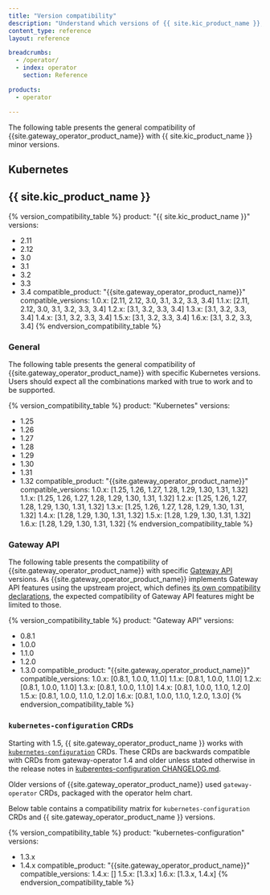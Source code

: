 ```yaml
---
title: "Version compatibility"
description: "Understand which versions of {{ site.kic_product_name }}, Kubernetes and the Gateway API {{ site.gateway_operator_product_name }} works with"
content_type: reference
layout: reference

breadcrumbs:
  - /operator/
  - index: operator
    section: Reference

products:
  - operator

---
```


The following table presents the general compatibility of {{site.gateway_operator_product_name}} with {{ site.kic_product_name }} minor versions.

## Kubernetes

## {{ site.kic_product_name }}

{% version_compatibility_table %}
product: "{{ site.kic_product_name }}"
versions:
  - 2.11
  - 2.12
  - 3.0
  - 3.1
  - 3.2
  - 3.3
  - 3.4
compatible_product: "{{site.gateway_operator_product_name}}"
compatible_versions:
  1.0.x: [2.11, 2.12, 3.0, 3.1, 3.2, 3.3, 3.4]
  1.1.x: [2.11, 2.12, 3.0, 3.1, 3.2, 3.3, 3.4]
  1.2.x: [3.1, 3.2, 3.3, 3.4]
  1.3.x: [3.1, 3.2, 3.3, 3.4]
  1.4.x: [3.1, 3.2, 3.3, 3.4]
  1.5.x: [3.1, 3.2, 3.3, 3.4]
  1.6.x: [3.1, 3.2, 3.3, 3.4]
{% endversion_compatibility_table %}

### General

The following table presents the general compatibility of {{site.gateway_operator_product_name}} with specific Kubernetes versions.
Users should expect all the combinations marked with true to work and to be supported.

{% version_compatibility_table %}
product: "Kubernetes"
versions:
  - 1.25
  - 1.26
  - 1.27
  - 1.28
  - 1.29
  - 1.30
  - 1.31
  - 1.32
compatible_product: "{{site.gateway_operator_product_name}}"
compatible_versions:
  1.0.x: [1.25, 1.26, 1.27, 1.28, 1.29, 1.30, 1.31, 1.32]
  1.1.x: [1.25, 1.26, 1.27, 1.28, 1.29, 1.30, 1.31, 1.32]
  1.2.x: [1.25, 1.26, 1.27, 1.28, 1.29, 1.30, 1.31, 1.32]
  1.3.x: [1.25, 1.26, 1.27, 1.28, 1.29, 1.30, 1.31, 1.32]
  1.4.x: [1.28, 1.29, 1.30, 1.31, 1.32]
  1.5.x: [1.28, 1.29, 1.30, 1.31, 1.32]
  1.6.x: [1.28, 1.29, 1.30, 1.31, 1.32]
{% endversion_compatibility_table %}

### Gateway API

The following table presents the compatibility of {{site.gateway_operator_product_name}} with specific [Gateway API][gateway-api] versions.
As {{site.gateway_operator_product_name}} implements Gateway API features using the upstream
project, which defines [its own compatibility declarations][gateway-api-supported-versions], the expected compatibility
of Gateway API features might be limited to those.

{% version_compatibility_table %}
product: "Gateway API"
versions:
  - 0.8.1
  - 1.0.0
  - 1.1.0
  - 1.2.0
  - 1.3.0
compatible_product: "{{site.gateway_operator_product_name}}"
compatible_versions:
  1.0.x: [0.8.1, 1.0.0, 1.1.0]
  1.1.x: [0.8.1, 1.0.0, 1.1.0]
  1.2.x: [0.8.1, 1.0.0, 1.1.0]
  1.3.x: [0.8.1, 1.0.0, 1.1.0]
  1.4.x: [0.8.1, 1.0.0, 1.1.0, 1.2.0]
  1.5.x: [0.8.1, 1.0.0, 1.1.0, 1.2.0]
  1.6.x: [0.8.1, 1.0.0, 1.1.0, 1.2.0, 1.3.0]
{% endversion_compatibility_table %}

[gateway-api]: https://github.com/kubernetes-sigs/gateway-api
[gateway-api-supported-versions]:https://gateway-api.sigs.k8s.io/concepts/versioning/#supported-versions

### `kubernetes-configuration` CRDs

Starting with 1.5, {{ site.gateway_operator_product_name }} works with [`kubernetes-configuration`][kcfg] CRDs.
These CRDs are backwards compatible with CRDs from gateway-operator 1.4 and older unless stated otherwise in the release notes in [kuberentes-configuration CHANGELOG.md][kcfg_changelog].

Older versions of {{site.gateway_operator_product_name}} used `gateway-operator` CRDs, packaged with the operator helm chart.

Below table contains a compatibility matrix for `kubernetes-configuration` CRDs and {{ site.gateway_operator_product_name }} versions.

{% version_compatibility_table %}
product: "kubernetes-configuration"
versions:
  - 1.3.x
  - 1.4.x
compatible_product: "{{site.gateway_operator_product_name}}"
compatible_versions:
  1.4.x: []
  1.5.x: [1.3.x]
  1.6.x: [1.3.x, 1.4.x]
{% endversion_compatibility_table %}

[kcfg]: https://github.com/Kong/kubernetes-configuration
[kcfg_changelog]: https://github.com/Kong/kubernetes-configuration/blob/main/CHANGELOG.md
